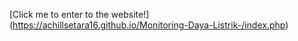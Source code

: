 [Click me to enter to the website!] (https://achillsetara16.github.io/Monitoring-Daya-Listrik-/index.php)
